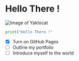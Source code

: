 # Hello There !
![Image of Yaktocat](https://octodex.github.com/images/yaktocat.png)

```py
print("Hello There !"
```

- [x] Turn on GitHub Pages
- [ ] Outline my portfolio
- [ ] Introduce myself to the world
